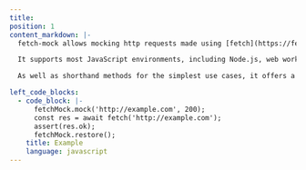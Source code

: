 ```yaml
---
title:
position: 1
content_markdown: |-
  fetch-mock allows mocking http requests made using [fetch](https://fetch.spec.whatwg.org/) or a library imitating its api, such as [node-fetch](https://www.npmjs.com/package/node-fetch) or [fetch-ponyfill](https://www.npmjs.com/package/fetch-ponyfill).

  It supports most JavaScript environments, including Node.js, web workers, service workers, and any browser that either supports `fetch` natively or that can have a `fetch` polyfill installed.

  As well as shorthand methods for the simplest use cases, it offers a flexible API for customising all aspects of mocking behaviour.

left_code_blocks:
  - code_block: |-
      fetchMock.mock('http://example.com', 200);
      const res = await fetch('http://example.com');
      assert(res.ok);
      fetchMock.restore();
    title: Example
    language: javascript
---
```

